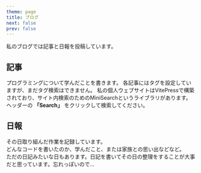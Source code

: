 ```yaml
---
theme: page
title: ブログ
next: false
prev: false
---
```


私のブログでは記事と日報を投稿しています。

## 記事

プログラミングについて学んだことを書きます。
各記事にはタグを設定していますが、まだタグ検索はできません。
私の個人ウェブサイトはVitePressで構築されており、サイト内検索のためのMiniSearchというライブラリがあります。
ヘッダーの **「Search」** をクリックして検索してください。

## 日報

その日取り組んだ作業を記録しています。  
どんなコードを書いたのか、学んだこと、または家族との思い出などなど。  
ただの日記みたいな日もあります。日記を書いてその日の整理をすることが大事だと思っています。忘れっぽいので...
